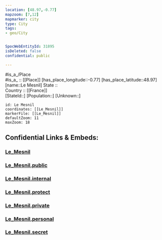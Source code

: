 ```yaml
---
location: [48.97,-0.77] 
mapzoom: [7,12] 
mapmarker: city 
type: City
tags:
- geo/City


SpocWebEntityId: 31895
isDeleted: false
confidential: public

---
```

#is_a_/Place  
#is_a_ :: [[Place]] 
[has_place_longitude::-0.77] 
[has_place_latitude::48.97] 
[name::Le Mesnil] 
State ::  
Country :: [[France]]  
[StateId::] 
[Population::] 
[Unknown::] 


```leaflet
id: Le Mesnil
coordinates: [[Le_Mesnil]] 
markerFile: [[Le_Mesnil]] 
defaultZoom: 11 
maxZoom: 18
```


## Confidential Links & Embeds: 

### [Le_Mesnil](/_Standards/Earth/Continent/Europe/Europe~West/France/regions~France/Normandie/departments~Normandie/Calvados/communes~Calvados/Vire/cities~Vire/Le_Mesnil.md) 

### [Le_Mesnil.public](/_public/Earth/Continent/Europe/Europe~West/France/regions~France/Normandie/departments~Normandie/Calvados/communes~Calvados/Vire/cities~Vire/Le_Mesnil.public.md) 

### [Le_Mesnil.internal](/_internal/Earth/Continent/Europe/Europe~West/France/regions~France/Normandie/departments~Normandie/Calvados/communes~Calvados/Vire/cities~Vire/Le_Mesnil.internal.md) 

### [Le_Mesnil.protect](/_protect/Earth/Continent/Europe/Europe~West/France/regions~France/Normandie/departments~Normandie/Calvados/communes~Calvados/Vire/cities~Vire/Le_Mesnil.protect.md) 

### [Le_Mesnil.private](/_private/Earth/Continent/Europe/Europe~West/France/regions~France/Normandie/departments~Normandie/Calvados/communes~Calvados/Vire/cities~Vire/Le_Mesnil.private.md) 

### [Le_Mesnil.personal](/_personal/Earth/Continent/Europe/Europe~West/France/regions~France/Normandie/departments~Normandie/Calvados/communes~Calvados/Vire/cities~Vire/Le_Mesnil.personal.md) 

### [Le_Mesnil.secret](/_secret/Earth/Continent/Europe/Europe~West/France/regions~France/Normandie/departments~Normandie/Calvados/communes~Calvados/Vire/cities~Vire/Le_Mesnil.secret.md)

